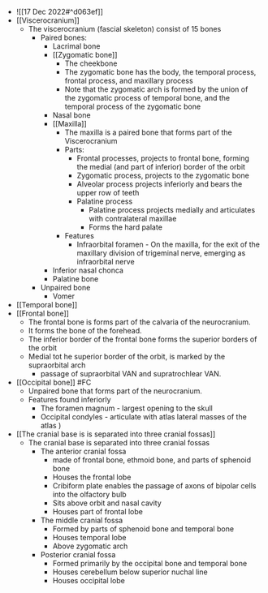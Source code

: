 - ![[17 Dec 2022#^d063ef]]
- [[Viscerocranium]]
	- The viscerocranium (fascial skeleton) consist of 15 bones
		- Paired bones:
			- Lacrimal bone
			- [[Zygomatic bone]]
				- The cheekbone
				- The zygomatic bone has the body, the temporal process, frontal process, and maxillary process
				- Note that the zygomatic arch is formed by the union of the zygomatic process of temporal bone, and the temporal process of the zygomatic bone
			- Nasal bone
			- [[Maxilla]]
				- The maxilla is a paired bone that forms part of the Viscerocranium
				- Parts:
					- Frontal processes, projects to frontal bone, forming the medial (and part of inferior) border of the orbit
					- Zygomatic process, projects to the zygomatic bone
					- Alveolar process projects inferiorly and bears the upper row of teeth
					- Palatine process
						- Palatine process projects medially and articulates with contralateral maxillae
						- Forms the hard palate
				- Features
					- Infraorbital foramen - On the maxilla, for the exit of the maxillary division of trigeminal nerve, emerging as infraorbital nerve
			- Inferior nasal chonca
			- Palatine bone
		- Unpaired bone
			- Vomer
- [[Temporal bone]]
- [[Frontal bone]]
	- The frontal bone is forms part of the calvaria of the neurocranium.
	- It forms the bone of the forehead.
	- The inferior border of the frontal bone forms the superior borders of the orbit
	- Medial tot he superior border of the orbit, is marked by the supraorbital arch
		- passage of supraorbital VAN and supratrochlear VAN.
- [[Occipital bone]] #FC 
	- Unpaired bone that forms part of the neurocranium.
	- Features found inferiorly
		- The foramen magnum - largest opening to the skull
		- Occipital condyles - articulate with atlas lateral masses of the atlas )
- [[The cranial base is is separated into three cranial fossas]]
	- The cranial base is separated into three cranial fossas
		- The anterior cranial fossa
			- made of frontal bone, ethmoid bone, and parts of sphenoid bone
			- Houses the frontal lobe
			- Cribiform plate enables the passage of axons of bipolar cells into the olfactory bulb
			- Sits above orbit and nasal cavity
			- Houses part of frontal lobe
		- The middle cranial fossa
			- Formed by parts of sphenoid bone and temporal bone
			- Houses temporal lobe
			- Above zygomatic arch
		- Posterior cranial fossa
			- Formed primarily by the occipital bone and temporal bone
			- Houses cerebellum below superior nuchal line
			- Houses occipital lobe